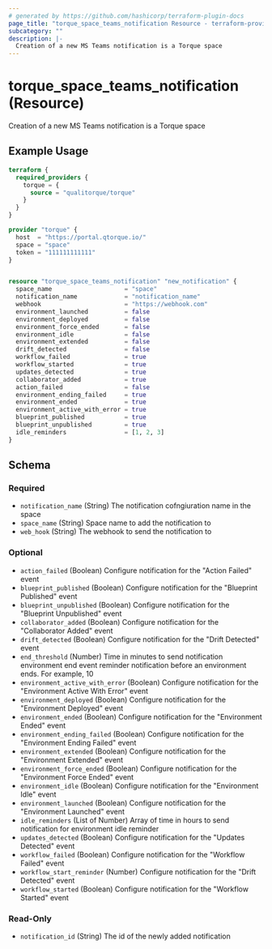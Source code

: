 ```yaml
---
# generated by https://github.com/hashicorp/terraform-plugin-docs
page_title: "torque_space_teams_notification Resource - terraform-provider-torque"
subcategory: ""
description: |-
  Creation of a new MS Teams notification is a Torque space
---
```


# torque_space_teams_notification (Resource)

Creation of a new MS Teams notification is a Torque space

## Example Usage

```terraform
terraform {
  required_providers {
    torque = {
      source = "qualitorque/torque"
    }
  }
}

provider "torque" {
  host  = "https://portal.qtorque.io/"
  space = "space"
  token = "111111111111"
}


resource "torque_space_teams_notification" "new_notification" {
  space_name                    = "space"
  notification_name             = "notification_name"
  webhook                       = "https://webhook.com"
  environment_launched          = false
  environment_deployed          = false
  environment_force_ended       = false
  environment_idle              = false
  environment_extended          = false
  drift_detected                = false
  workflow_failed               = true
  workflow_started              = true
  updates_detected              = true
  collaborator_added            = true
  action_failed                 = false
  environment_ending_failed     = true
  environment_ended             = true
  environment_active_with_error = true
  blueprint_published           = true
  blueprint_unpublished         = true
  idle_reminders                = [1, 2, 3]
}
```

<!-- schema generated by tfplugindocs -->
## Schema

### Required

- `notification_name` (String) The notification cofngiuration name in the space
- `space_name` (String) Space name to add the notification to
- `web_hook` (String) The webhook to send the notification to

### Optional

- `action_failed` (Boolean) Configure notification for the "Action Failed" event
- `blueprint_published` (Boolean) Configure notification for the "Blueprint Published" event
- `blueprint_unpublished` (Boolean) Configure notification for the "Blueprint Unpublished" event
- `collaborator_added` (Boolean) Configure notification for the "Collaborator Added" event
- `drift_detected` (Boolean) Configure notification for the "Drift Detected" event
- `end_threshold` (Number) Time in minutes to send notification environment end event reminder notification before an environment ends. For example, 10
- `environment_active_with_error` (Boolean) Configure notification for the "Environment Active With Error" event
- `environment_deployed` (Boolean) Configure notification for the "Environment Deployed" event
- `environment_ended` (Boolean) Configure notification for the "Environment Ended" event
- `environment_ending_failed` (Boolean) Configure notification for the "Environment Ending Failed" event
- `environment_extended` (Boolean) Configure notification for the "Environment Extended" event
- `environment_force_ended` (Boolean) Configure notification for the "Environment Force Ended" event
- `environment_idle` (Boolean) Configure notification for the "Environment Idle" event
- `environment_launched` (Boolean) Configure notification for the "Environment Launched" event
- `idle_reminders` (List of Number) Array of time in hours to send notification for environment idle reminder
- `updates_detected` (Boolean) Configure notification for the "Updates Detected" event
- `workflow_failed` (Boolean) Configure notification for the "Workflow Failed" event
- `workflow_start_reminder` (Number) Configure notification for the "Drift Detected" event
- `workflow_started` (Boolean) Configure notification for the "Workflow Started" event

### Read-Only

- `notification_id` (String) The id of the newly added notification
